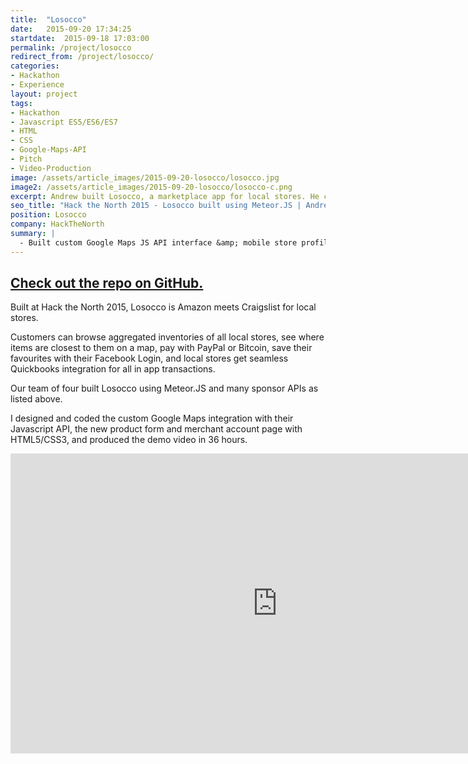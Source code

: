 ```yaml
---
title:  "Losocco"
date:   2015-09-20 17:34:25
startdate:  2015-09-18 17:03:00
permalink: /project/losocco
redirect_from: /project/losocco/
categories:
- Hackathon
- Experience
layout: project
tags:
- Hackathon
- Javascript ES5/ES6/ES7
- HTML
- CSS
- Google-Maps-API
- Pitch
- Video-Production
image: /assets/article_images/2015-09-20-losocco/losocco.jpg
image2: /assets/article_images/2015-09-20-losocco/losocco-c.png
excerpt: Andrew built Losocco, a marketplace app for local stores. He coded the Google Maps integration in javascript, and signup forms & user profiles in HTML/CSS.
seo_title: "Hack the North 2015 - Losocco built using Meteor.JS | Andrew Paradi"
position: Losocco
company: HackTheNorth
summary: |
  - Built custom Google Maps JS API interface &amp; mobile store profiles
---
```


[Check out the repo on GitHub.](https://github.com/gabehab/htn2015)
---

Built at Hack the North 2015, Losocco is Amazon meets Craigslist for local stores.

Customers can browse aggregated inventories of all local stores, see where items are closest to them on a map, pay with PayPal or Bitcoin, save their favourites with their Facebook Login, and local stores get seamless Quickbooks integration for all in app transactions.

Our team of four built Losocco using Meteor.JS and many sponsor APIs as listed above.

I designed and coded the custom Google Maps integration with their Javascript API, the new product form and merchant account page with HTML5/CSS3, and produced the demo video in 36 hours.

<iframe width="853" height="480" src="https://www.youtube-nocookie.com/embed/a3-RnvmDsZ8?rel=0&amp;showinfo=0" frameborder="0" allowfullscreen></iframe>
